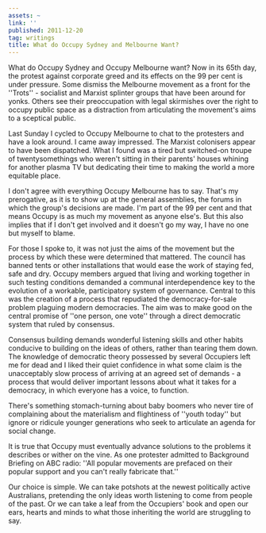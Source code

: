 ```yaml
---
assets: ~
link: ''
published: 2011-12-20
tag: writings
title: What do Occupy Sydney and Melbourne Want?
---
```

What do Occupy Sydney and Occupy Melbourne want? Now in its 65th day, the protest against corporate greed and its effects on the 99 per cent is under pressure.
Some dismiss the Melbourne movement as a front for the ''Trots'' - socialist and Marxist splinter groups that have been around for yonks. Others see their preoccupation with legal skirmishes over the right to occupy public space as a distraction from articulating the movement's aims to a sceptical public.

Last Sunday I cycled to Occupy Melbourne to chat to the protesters and have a look around. I came away impressed. The Marxist colonisers appear to have been dispatched. What I found was a tired but switched-on troupe of twentysomethings who weren't sitting in their parents' houses whining for another plasma TV but dedicating their time to making the world a more equitable place.

I don't agree with everything Occupy Melbourne has to say. That's my prerogative, as it is to show up at the general assemblies, the forums in which the group's decisions are made. I'm part of the 99 per cent and that means Occupy is as much my movement as anyone else's. But this also implies that if I don't get involved and it doesn't go my way, I have no one but myself to blame.

For those I spoke to, it was not just the aims of the movement but the process by which these were determined that mattered. The council has banned tents or other installations that would ease the work of staying fed, safe and dry. Occupy members argued that living and working together in such testing conditions demanded a communal interdependence key to the evolution of a workable, participatory system of governance. Central to this was the creation of a process that repudiated the democracy-for-sale problem plaguing modern democracies. The aim was to make good on the central promise of ''one person, one vote'' through a direct democratic system that ruled by consensus.

Consensus building demands wonderful listening skills and other habits conducive to building on the ideas of others, rather than tearing them down. The knowledge of democratic theory possessed by several Occupiers left me for dead and I liked their quiet confidence in what some claim is the unacceptably slow process of arriving at an agreed set of demands - a process that would deliver important lessons about what it takes for a democracy, in which everyone has a voice, to function.

There's something stomach-turning about baby boomers who never tire of complaining about the materialism and flightiness of ''youth today'' but ignore or ridicule younger generations who seek to articulate an agenda for social change.

It is true that Occupy must eventually advance solutions to the problems it describes or wither on the vine. As one protester admitted to Background Briefing on ABC radio: ''All popular movements are prefaced on their popular support and you can't really fabricate that.''

Our choice is simple. We can take potshots at the newest politically active Australians, pretending the only ideas worth listening to come from people of the past. Or we can take a leaf from the Occupiers' book and open our ears, hearts and minds to what those inheriting the world are struggling to say.